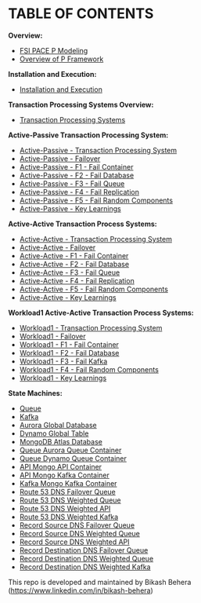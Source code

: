 # TABLE OF CONTENTS

**Overview:**
* [FSI PACE P Modeling](./docs/fsi-pace-p-modeling.md)
* [Overview of P Framework](./docs/overview-of-p-framework.md)

**Installation and Execution:**
* [Installation and Execution](./docs/installation-and-execution.md)

**Transaction Processing Systems Overview:**
* [Transaction Processing Systems](./docs/transaction-processing-systems.md)

**Active-Passive Transaction Processing System:**
* [Active-Passive - Transaction Processing System](./docs/active-passive-transaction-processing-system.md)
* [Active-Passive - Failover](./docs/active-passive-failover.md)
* [Active-Passive - F1 - Fail Container](./docs/active-passive-f1-fail-container.md)
* [Active-Passive - F2 - Fail Database](./docs/active-passive-f2-fail-database.md)
* [Active-Passive - F3 - Fail Queue](./docs/active-passive-f3-fail-queue.md)
* [Active-Passive - F4 - Fail Replication](./docs/active-passive-f4-fail-replication.md)
* [Active-Passive - F5 - Fail Random Components](./docs/active-passive-f5-fail-random-components.md)
* [Active-Passive - Key Learnings](./docs/active-passive-key-learnings.md)

**Active-Active Transaction Process Systems:**
* [Active-Active - Transaction Processing System](./docs/active-active-transaction-processing-system.md)
* [Active-Active - Failover](./docs/active-active-failover.md)
* [Active-Active - F1 - Fail Container](./docs/active-active-f1-fail-container.md)
* [Active-Active - F2 - Fail Database](./docs/active-active-f2-fail-database.md)
* [Active-Active - F3 - Fail Queue](./docs/active-active-f3-fail-queue.md)
* [Active-Active - F4 - Fail Replication](./docs/active-active-f4-fail-replication.md)
* [Active-Active - F5 - Fail Random Components](./docs/active-active-f5-fail-random-components.md)
* [Active-Active - Key Learnings](./docs/active-active-key-learnings.md)

**Workload1 Active-Active Transaction Process Systems:**
* [Workload1 - Transaction Processing System](./docs/workload1-transaction-processing-system.md)
* [Workload1 - Failover](./docs/workload1-failover.md)
* [Workload1 - F1 - Fail Container](./docs/workload1-f1-fail-container.md)
* [Workload1 - F2 - Fail Database](./docs/workload1-f2-fail-database.md)
* [Workload1 - F3 - Fail Kafka](./docs/workload1-f3-fail-kafka.md)
* [Workload1 - F4 - Fail Random Components](./docs/workload1-f4-fail-random-components.md)
* [Workload1 - Key Learnings](./docs/workload1-key-learnings.md)

**State Machines:**
* [Queue](./docs/queue.md)
* [Kafka](./docs/kafka.md)
* [Aurora Global Database](./docs/aurora-global-database.md)
* [Dynamo Global Table](./docs/dynamo-global-table.md)
* [MongoDB Atlas Database](./docs/mongodb-atlas-database.md)
* [Queue Aurora Queue Container](./docs/queue-aurora-queue-container.md)
* [Queue Dynamo Queue Container](./docs/queue-dynamo-queue-container.md)
* [API Mongo API Container](./docs/api-mongo-api-container.md)
* [API Mongo Kafka Container](./docs/api-mongo-kafka-container.md)
* [Kafka Mongo Kafka Container](./docs/kafka-mongo-kafka-container.md)
* [Route 53 DNS Failover Queue](./docs/route-53-dns-failover-queue.md)
* [Route 53 DNS Weighted Queue](./docs/route-53-dns-weighted-queue.md)
* [Route 53 DNS Weighted API](./docs/route-53-dns-weighted-api.md)
* [Route 53 DNS Weighted Kafka](./docs/route-53-dns-weighted-kafka.md)
* [Record Source DNS Failover Queue](./docs/record-source-dns-failover-queue.md)
* [Record Source DNS Weighted Queue](./docs/record-source-dns-weighted-queue.md)
* [Record Source DNS Weighted API](./docs/record-source-dns-weighted-api.md)
* [Record Destination DNS Failover Queue](./docs/record-destination-dns-failover-queue.md)
* [Record Destination DNS Weighted Queue](./docs/record-destination-dns-weighted-queue.md)
* [Record Destination DNS Weighted Kafka](./docs/record-destination-dns-weighted-kafka.md)

This repo is developed and maintained by Bikash Behera (https://www.linkedin.com/in/bikash-behera)


